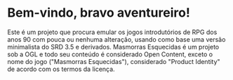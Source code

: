 # Bem-vindo, bravo aventureiro!
Este é um projeto que procura emular os jogos introdutórios de RPG dos anos 90 com pouca ou nenhuma alteração, usando como base uma versão minimalista do SRD 3.5 e derivados.
Masmorras Esquecidas é um projeto sob a OGL e todo seu conteúdo é considerado Open Content, exceto o nome do jogo ("Masmorras Esquecidas"), considerado "Product Identity" de acordo com os termos da licença.
